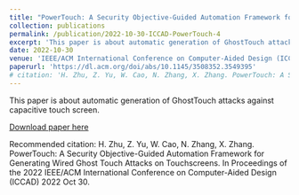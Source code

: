 ```yaml
---
title: "PowerTouch: A Security Objective-Guided Automation Framework for Generating Wired Ghost Touch Attacks on Touchscreens"
collection: publications
permalink: /publication/2022-10-30-ICCAD-PowerTouch-4
excerpt: 'This paper is about automatic generation of GhostTouch attacks against capacitive touch screen.'
date: 2022-10-30
venue: 'IEEE/ACM International Conference on Computer-Aided Design (ICCAD)'
paperurl: 'https://dl.acm.org/doi/abs/10.1145/3508352.3549395'
# citation: 'H. Zhu, Z. Yu, W. Cao, N. Zhang, X. Zhang. PowerTouch: A Security Objective-Guided Automation Framework for Generating Wired Ghost Touch Attacks on Touchscreens. In Proceedings of the 2022 IEEE/ACM International Conference on Computer-Aided Design (ICCAD) 2022 Oct 30.'
---
```

This paper is about automatic generation of GhostTouch attacks against capacitive touch screen.

[Download paper here](https://dl.acm.org/doi/abs/10.1145/3508352.3549395)

Recommended citation: H. Zhu, Z. Yu, W. Cao, N. Zhang, X. Zhang. PowerTouch: A Security Objective-Guided Automation Framework for Generating Wired Ghost Touch Attacks on Touchscreens. In Proceedings of the 2022 IEEE/ACM International Conference on Computer-Aided Design (ICCAD) 2022 Oct 30.
